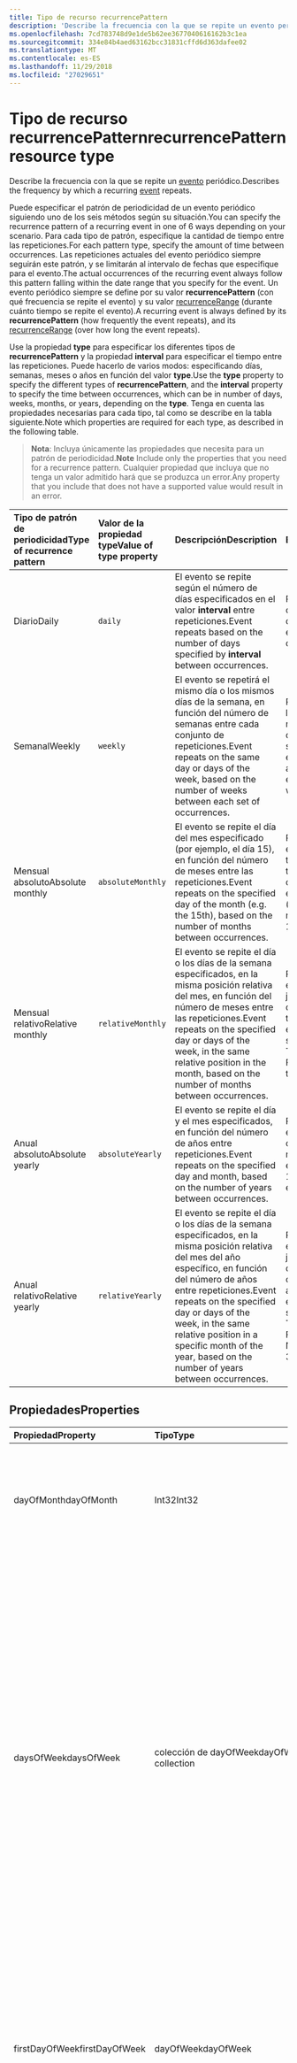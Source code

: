 ```yaml
---
title: Tipo de recurso recurrencePattern
description: 'Describe la frecuencia con la que se repite un evento periódico. '
ms.openlocfilehash: 7cd783748d9e1de5b62ee3677040616162b3c1ea
ms.sourcegitcommit: 334e84b4aed63162bcc31831cffd6d363dafee02
ms.translationtype: MT
ms.contentlocale: es-ES
ms.lasthandoff: 11/29/2018
ms.locfileid: "27029651"
---
```

# <a name="recurrencepattern-resource-type"></a><span data-ttu-id="9426f-103">Tipo de recurso recurrencePattern</span><span class="sxs-lookup"><span data-stu-id="9426f-103">recurrencePattern resource type</span></span>

<span data-ttu-id="9426f-104">Describe la frecuencia con la que se repite un [evento](event.md) periódico.</span><span class="sxs-lookup"><span data-stu-id="9426f-104">Describes the frequency by which a recurring [event](event.md) repeats.</span></span> 

<span data-ttu-id="9426f-105">Puede especificar el patrón de periodicidad de un evento periódico siguiendo uno de los seis métodos según su situación.</span><span class="sxs-lookup"><span data-stu-id="9426f-105">You can specify the recurrence pattern of a recurring event in one of 6 ways depending on your scenario.</span></span> <span data-ttu-id="9426f-106">Para cada tipo de patrón, especifique la cantidad de tiempo entre las repeticiones.</span><span class="sxs-lookup"><span data-stu-id="9426f-106">For each pattern type, specify the amount of time between occurrences.</span></span> <span data-ttu-id="9426f-107">Las repeticiones actuales del evento periódico siempre seguirán este patrón, y se limitarán al intervalo de fechas que especifique para el evento.</span><span class="sxs-lookup"><span data-stu-id="9426f-107">The actual occurrences of the recurring event always follow this pattern falling within the date range that you specify for the event.</span></span> <span data-ttu-id="9426f-108">Un evento periódico siempre se define por su valor **recurrencePattern** (con qué frecuencia se repite el evento) y su valor [recurrenceRange](recurrencerange.md) (durante cuánto tiempo se repite el evento).</span><span class="sxs-lookup"><span data-stu-id="9426f-108">A recurring event is always defined by its **recurrencePattern** (how frequently the event repeats), and its [recurrenceRange](recurrencerange.md) (over how long the event repeats).</span></span>

<span data-ttu-id="9426f-109">Use la propiedad **type** para especificar los diferentes tipos de **recurrencePattern** y la propiedad **interval** para especificar el tiempo entre las repeticiones. Puede hacerlo de varios modos: especificando días, semanas, meses o años en función del valor **type**.</span><span class="sxs-lookup"><span data-stu-id="9426f-109">Use the **type** property to specify the different types of **recurrencePattern**, and the **interval** property to specify the time between occurrences, which can be in number of days, weeks, months, or years, depending on the **type**.</span></span> <span data-ttu-id="9426f-110">Tenga en cuenta las propiedades necesarias para cada tipo, tal como se describe en la tabla siguiente.</span><span class="sxs-lookup"><span data-stu-id="9426f-110">Note which properties are required for each type, as described in the following table.</span></span>

> <span data-ttu-id="9426f-111">**Nota**: Incluya únicamente las propiedades que necesita para un patrón de periodicidad.</span><span class="sxs-lookup"><span data-stu-id="9426f-111">**Note** Include only the properties that you need for a recurrence pattern.</span></span> <span data-ttu-id="9426f-112">Cualquier propiedad que incluya que no tenga un valor admitido hará que se produzca un error.</span><span class="sxs-lookup"><span data-stu-id="9426f-112">Any property that you include that does not have a supported value would result in an error.</span></span>

| <span data-ttu-id="9426f-113">Tipo de patrón de periodicidad</span><span class="sxs-lookup"><span data-stu-id="9426f-113">Type of recurrence pattern</span></span> | <span data-ttu-id="9426f-114">Valor de la propiedad type</span><span class="sxs-lookup"><span data-stu-id="9426f-114">Value of type property</span></span> | <span data-ttu-id="9426f-115">Descripción</span><span class="sxs-lookup"><span data-stu-id="9426f-115">Description</span></span> | <span data-ttu-id="9426f-116">Ejemplo</span><span class="sxs-lookup"><span data-stu-id="9426f-116">Example</span></span> | <span data-ttu-id="9426f-117">Propiedades requeridas</span><span class="sxs-lookup"><span data-stu-id="9426f-117">Required properties</span></span> |
|:---------------|:--------|:--------|:--------|:----------|
| <span data-ttu-id="9426f-118">Diario</span><span class="sxs-lookup"><span data-stu-id="9426f-118">Daily</span></span> | `daily` | <span data-ttu-id="9426f-119">El evento se repite según el número de días especificados en el valor **interval** entre repeticiones.</span><span class="sxs-lookup"><span data-stu-id="9426f-119">Event repeats based on the number of days specified by **interval** between occurrences.</span></span> | <span data-ttu-id="9426f-120">Repita el evento cada tres días.</span><span class="sxs-lookup"><span data-stu-id="9426f-120">Repeat event every 3 days.</span></span> | <span data-ttu-id="9426f-121">**type**, **interval**</span><span class="sxs-lookup"><span data-stu-id="9426f-121">**type**, **interval**</span></span> |
| <span data-ttu-id="9426f-122">Semanal</span><span class="sxs-lookup"><span data-stu-id="9426f-122">Weekly</span></span> | `weekly` | <span data-ttu-id="9426f-123">El evento se repetirá el mismo día o los mismos días de la semana, en función del número de semanas entre cada conjunto de repeticiones.</span><span class="sxs-lookup"><span data-stu-id="9426f-123">Event repeats on the same day or days of the week, based on the number of weeks between each set of occurrences.</span></span> | <span data-ttu-id="9426f-124">Repita el evento los lunes y martes de cada dos semanas.</span><span class="sxs-lookup"><span data-stu-id="9426f-124">Repeat event Monday and Tuesday of every other week.</span></span> | <span data-ttu-id="9426f-125">**type**, **interval**, **daysOfWeek**, **firstDayOfWeek**</span><span class="sxs-lookup"><span data-stu-id="9426f-125">**type**, **interval**, **daysOfWeek**, **firstDayOfWeek**</span></span> |
| <span data-ttu-id="9426f-126">Mensual absoluto</span><span class="sxs-lookup"><span data-stu-id="9426f-126">Absolute monthly</span></span> | `absoluteMonthly` | <span data-ttu-id="9426f-127">El evento se repite el día del mes especificado (por ejemplo, el día 15), en función del número de meses entre las repeticiones.</span><span class="sxs-lookup"><span data-stu-id="9426f-127">Event repeats on the specified day of the month (e.g. the 15th), based on the number of months between occurrences.</span></span> | <span data-ttu-id="9426f-128">Repita este evento de forma trimestral (cada tres meses) el día 15.</span><span class="sxs-lookup"><span data-stu-id="9426f-128">Repeat event quarterly (every 3 months) on the 15th.</span></span> | <span data-ttu-id="9426f-129">**type**, **interval**, **dayOfMonth**</span><span class="sxs-lookup"><span data-stu-id="9426f-129">**type**, **interval**, **dayOfMonth**</span></span> |
| <span data-ttu-id="9426f-130">Mensual relativo</span><span class="sxs-lookup"><span data-stu-id="9426f-130">Relative monthly</span></span> | `relativeMonthly` | <span data-ttu-id="9426f-131">El evento se repite el día o los días de la semana especificados, en la misma posición relativa del mes, en función del número de meses entre las repeticiones.</span><span class="sxs-lookup"><span data-stu-id="9426f-131">Event repeats on the specified day or days of the week, in the same relative position in the month, based on the number of months between occurrences.</span></span> | <span data-ttu-id="9426f-132">Repita el evento el segundo jueves y viernes de cada trimestre.</span><span class="sxs-lookup"><span data-stu-id="9426f-132">Repeat event on the second Thursday or Friday every three months.</span></span> | <span data-ttu-id="9426f-133">**type**, **interval**, **daysOfWeek**</span><span class="sxs-lookup"><span data-stu-id="9426f-133">**type**, **interval**, **daysOfWeek**</span></span> |
| <span data-ttu-id="9426f-134">Anual absoluto</span><span class="sxs-lookup"><span data-stu-id="9426f-134">Absolute yearly</span></span> | `absoluteYearly` | <span data-ttu-id="9426f-135">El evento se repite el día y el mes especificados, en función del número de años entre repeticiones.</span><span class="sxs-lookup"><span data-stu-id="9426f-135">Event repeats on the specified day and month, based on the number of years between occurrences.</span></span> | <span data-ttu-id="9426f-136">Repita el evento el 15 de marzo cada tres meses.</span><span class="sxs-lookup"><span data-stu-id="9426f-136">Repeat event on the 15th of March every 3 years.</span></span> | <span data-ttu-id="9426f-137">**type**, **interval**, **dayOfMonth**, **month**</span><span class="sxs-lookup"><span data-stu-id="9426f-137">**type**, **interval**, **dayOfMonth**, **month**</span></span> |
| <span data-ttu-id="9426f-138">Anual relativo</span><span class="sxs-lookup"><span data-stu-id="9426f-138">Relative yearly</span></span> | `relativeYearly` | <span data-ttu-id="9426f-139">El evento se repite el día o los días de la semana especificados, en la misma posición relativa del mes del año específico, en función del número de años entre repeticiones.</span><span class="sxs-lookup"><span data-stu-id="9426f-139">Event repeats on the specified day or days of the week, in the same relative position in a specific month of the year, based on the number of years between occurrences.</span></span> | <span data-ttu-id="9426f-140">Repita el evento el segundo jueves y viernes de noviembre cada tres años.</span><span class="sxs-lookup"><span data-stu-id="9426f-140">Repeat event on the second Thursday or Friday of every November every 3 years.</span></span> | <span data-ttu-id="9426f-141">**type**, **interval**, **daysOfWeek**, **month**</span><span class="sxs-lookup"><span data-stu-id="9426f-141">**type**, **interval**, **daysOfWeek**, **month**</span></span> |


## <a name="properties"></a><span data-ttu-id="9426f-142">Propiedades</span><span class="sxs-lookup"><span data-stu-id="9426f-142">Properties</span></span>
| <span data-ttu-id="9426f-143">Propiedad</span><span class="sxs-lookup"><span data-stu-id="9426f-143">Property</span></span>     | <span data-ttu-id="9426f-144">Tipo</span><span class="sxs-lookup"><span data-stu-id="9426f-144">Type</span></span>   |<span data-ttu-id="9426f-145">Descripción</span><span class="sxs-lookup"><span data-stu-id="9426f-145">Description</span></span>|
|:---------------|:--------|:----------|
|<span data-ttu-id="9426f-146">dayOfMonth</span><span class="sxs-lookup"><span data-stu-id="9426f-146">dayOfMonth</span></span>|<span data-ttu-id="9426f-147">Int32</span><span class="sxs-lookup"><span data-stu-id="9426f-147">Int32</span></span>|<span data-ttu-id="9426f-148">Día del mes en el que se produce el evento.</span><span class="sxs-lookup"><span data-stu-id="9426f-148">The day of the month on which the event occurs.</span></span> <span data-ttu-id="9426f-149">Se requiere si **type** es `absoluteMonthly` o `absoluteYearly`.</span><span class="sxs-lookup"><span data-stu-id="9426f-149">Required if **type** is `absoluteMonthly` or `absoluteYearly`.</span></span> |
|<span data-ttu-id="9426f-150">daysOfWeek</span><span class="sxs-lookup"><span data-stu-id="9426f-150">daysOfWeek</span></span>|<span data-ttu-id="9426f-151">colección de dayOfWeek</span><span class="sxs-lookup"><span data-stu-id="9426f-151">dayOfWeek collection</span></span>|<span data-ttu-id="9426f-152">Colección de los días de la semana en los que se produce el evento.</span><span class="sxs-lookup"><span data-stu-id="9426f-152">A collection of the days of the week on which the event occurs.</span></span> <span data-ttu-id="9426f-153">Los valores posibles son: `sunday`, `monday`, `tuesday`, `wednesday`, `thursday`, `friday`, `saturday`.</span><span class="sxs-lookup"><span data-stu-id="9426f-153">The possible values are: `sunday`, `monday`, `tuesday`, `wednesday`, `thursday`, `friday`, `saturday`.</span></span> <br><span data-ttu-id="9426f-154">Si **type** es `relativeMonthly` o `relativeYearly`, y **daysOfWeek** especifica más de un día, el evento ocurre en el primer día que cumpla con el patrón.</span><span class="sxs-lookup"><span data-stu-id="9426f-154">If **type** is `relativeMonthly` or `relativeYearly`, and **daysOfWeek** specifies more than one day, the event falls on the first day that satisfies the pattern.</span></span> <br> <span data-ttu-id="9426f-155">Se requiere si **type** es `weekly`, `relativeMonthly` o `relativeYearly`.</span><span class="sxs-lookup"><span data-stu-id="9426f-155">Required if **type** is `weekly`, `relativeMonthly`, or `relativeYearly`.</span></span>|
|<span data-ttu-id="9426f-156">firstDayOfWeek</span><span class="sxs-lookup"><span data-stu-id="9426f-156">firstDayOfWeek</span></span>|<span data-ttu-id="9426f-157">dayOfWeek</span><span class="sxs-lookup"><span data-stu-id="9426f-157">dayOfWeek</span></span>|<span data-ttu-id="9426f-158">Primer día de la semana.</span><span class="sxs-lookup"><span data-stu-id="9426f-158">The first day of the week.</span></span> <span data-ttu-id="9426f-159">Los valores posibles son: `sunday`, `monday`, `tuesday`, `wednesday`, `thursday`, `friday`, `saturday`.</span><span class="sxs-lookup"><span data-stu-id="9426f-159">The possible values are: `sunday`, `monday`, `tuesday`, `wednesday`, `thursday`, `friday`, `saturday`.</span></span> <span data-ttu-id="9426f-160">El valor predeterminado es `sunday`.</span><span class="sxs-lookup"><span data-stu-id="9426f-160">Default is `sunday`.</span></span> <span data-ttu-id="9426f-161">Se requiere si **type** es `weekly`.</span><span class="sxs-lookup"><span data-stu-id="9426f-161">Required if **type** is `weekly`.</span></span> |
|<span data-ttu-id="9426f-162">index</span><span class="sxs-lookup"><span data-stu-id="9426f-162">index</span></span>|<span data-ttu-id="9426f-163">weekIndex</span><span class="sxs-lookup"><span data-stu-id="9426f-163">weekIndex</span></span>|<span data-ttu-id="9426f-164">Especifica en qué instancia de los días permitidos especificados en **daysOfsWeek** se produce el evento, contados a partir de la primera instancia del mes.</span><span class="sxs-lookup"><span data-stu-id="9426f-164">Specifies on which instance of the allowed days specified in **daysOfsWeek** the event occurs, counted from the first instance in the month.</span></span> <span data-ttu-id="9426f-165">Los valores posibles son: `first`, `second`, `third`, `fourth`, `last`.</span><span class="sxs-lookup"><span data-stu-id="9426f-165">The possible values are: `first`, `second`, `third`, `fourth`, `last`.</span></span> <span data-ttu-id="9426f-166">El valor predeterminado es `first`.</span><span class="sxs-lookup"><span data-stu-id="9426f-166">Default is `first`.</span></span> <span data-ttu-id="9426f-167">Es opcional y se usa si **type** es `relativeMonthly` o `relativeYearly`.</span><span class="sxs-lookup"><span data-stu-id="9426f-167">Optional and used if **type** is `relativeMonthly` or `relativeYearly`.</span></span> |
|<span data-ttu-id="9426f-168">interval</span><span class="sxs-lookup"><span data-stu-id="9426f-168">interval</span></span>|<span data-ttu-id="9426f-169">Int32</span><span class="sxs-lookup"><span data-stu-id="9426f-169">Int32</span></span>|<span data-ttu-id="9426f-170">El número de unidades entre repeticiones, donde las unidades pueden ser días, semanas, meses o años, dependiendo de **type**.</span><span class="sxs-lookup"><span data-stu-id="9426f-170">The number of units between occurrences, where units can be in days, weeks, months, or years, depending on the **type**.</span></span> <span data-ttu-id="9426f-171">Obligatorio.</span><span class="sxs-lookup"><span data-stu-id="9426f-171">Required.</span></span> |
|<span data-ttu-id="9426f-172">mes</span><span class="sxs-lookup"><span data-stu-id="9426f-172">month</span></span>|<span data-ttu-id="9426f-173">Int32</span><span class="sxs-lookup"><span data-stu-id="9426f-173">Int32</span></span>|<span data-ttu-id="9426f-174">Mes en el que se produce el evento.</span><span class="sxs-lookup"><span data-stu-id="9426f-174">The month in which the event occurs.</span></span>  <span data-ttu-id="9426f-175">Se trata de un número entre 1 y 12.</span><span class="sxs-lookup"><span data-stu-id="9426f-175">This is a number from 1 to 12.</span></span>|
|<span data-ttu-id="9426f-176">type</span><span class="sxs-lookup"><span data-stu-id="9426f-176">type</span></span>|<span data-ttu-id="9426f-177">recurrencePatternType</span><span class="sxs-lookup"><span data-stu-id="9426f-177">recurrencePatternType</span></span>|<span data-ttu-id="9426f-178">Tipo de patrón de periodicidad: `daily`, `weekly`, `absoluteMonthly`, `relativeMonthly`, `absoluteYearly`, `relativeYearly`.</span><span class="sxs-lookup"><span data-stu-id="9426f-178">The recurrence pattern type: `daily`, `weekly`, `absoluteMonthly`, `relativeMonthly`, `absoluteYearly`, `relativeYearly`.</span></span> <span data-ttu-id="9426f-179">Obligatorio.</span><span class="sxs-lookup"><span data-stu-id="9426f-179">Required.</span></span>|

## <a name="json-representation"></a><span data-ttu-id="9426f-180">Representación JSON</span><span class="sxs-lookup"><span data-stu-id="9426f-180">JSON representation</span></span>

<span data-ttu-id="9426f-181">Aquí tiene una representación JSON del recurso</span><span class="sxs-lookup"><span data-stu-id="9426f-181">Here is a JSON representation of the resource</span></span>

<!-- {
  "blockType": "resource",
  "optionalProperties": [

  ],
  "@odata.type": "microsoft.graph.recurrencePattern"
}-->

```json
{
  "dayOfMonth": 1024,
  "daysOfWeek": ["String"],
  "firstDayOfWeek": "String",
  "index": "String",
  "interval": 1024,
  "month": 1024,
  "type": "String"
}

```

<!-- uuid: 8fcb5dbc-d5aa-4681-8e31-b001d5168d79
2015-10-25 14:57:30 UTC -->
<!-- {
  "type": "#page.annotation",
  "description": "recurrencePattern resource",
  "keywords": "",
  "section": "documentation",
  "suppressions": [
    "Warning: /api-reference/v1.0/resources/recurrencepattern.md/microsoft.graph.recurrencePattern/daysOfWeek:
      Inconsistent types between parameter (String) and table (Object)"
  ],
  "tocPath": ""
}-->

